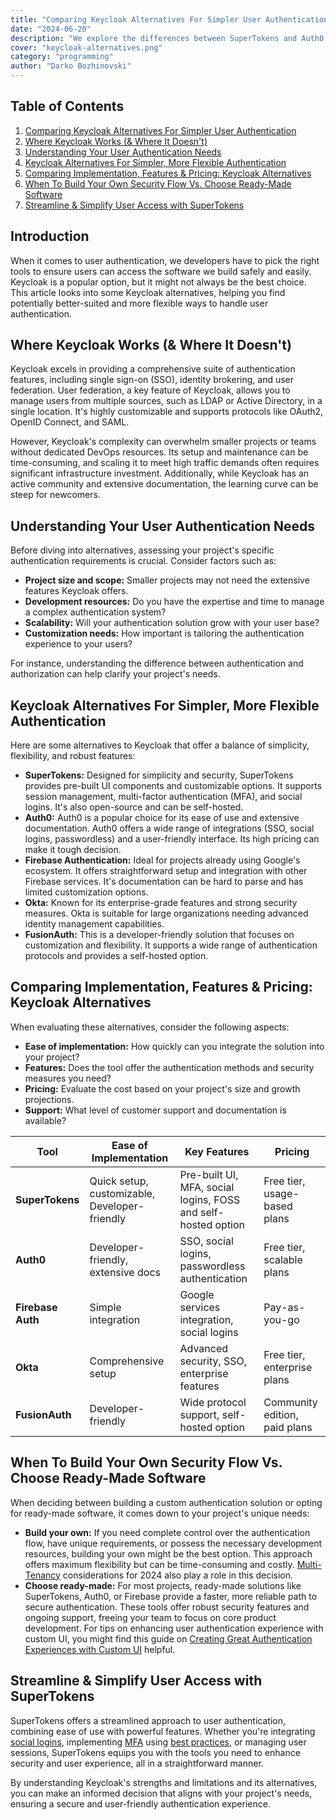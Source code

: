 ```yaml
---
title: "Comparing Keycloak Alternatives For Simpler User Authentication"
date: "2024-06-20"
description: "We explore the differences between SuperTokens and Auth0 including their key features, pros and cons, and practical workflows. Whether you need full control with SuperTokens' self-hosted, open-source approach or the convenience of Auth0's managed service, this guide will help you choose the right authentication solution for your project."
cover: "keycloak-alternatives.png"
category: "programming"
author: "Darko Bozhinovski"
---
```



## Table of Contents

1. [Comparing Keycloak Alternatives For Simpler User Authentication](#comparing-keycloak-alternatives-for-simpler-user-authentication)
2. [Where Keycloak Works (& Where It Doesn't)](#where-keycloak-works--where-it-doesnt)
3. [Understanding Your User Authentication Needs](#understanding-your-user-authentication-needs)
4. [Keycloak Alternatives For Simpler, More Flexible Authentication](#keycloak-alternatives-for-simpler-more-flexible-authentication)
5. [Comparing Implementation, Features & Pricing: Keycloak Alternatives](#comparing-implementation-features--pricing-keycloak-alternatives)
6. [When To Build Your Own Security Flow Vs. Choose Ready-Made Software](#when-to-build-your-own-security-flow-vs-choose-ready-made-software)
7. [Streamline & Simplify User Access with SuperTokens](#streamline--simplify-user-access-with-supertokens)


## Introduction

When it comes to user authentication, we developers have to pick the right tools to ensure users can access the software we build safely and easily. Keycloak is a popular option, but it might not always be the best choice. This article looks into some Keycloak alternatives, helping you find potentially better-suited and more flexible ways to handle user authentication.

## Where Keycloak Works (& Where It Doesn't)

Keycloak excels in providing a comprehensive suite of authentication features, including single sign-on (SSO), identity brokering, and user federation. User federation, a key feature of Keycloak, allows you to manage users from multiple sources, such as LDAP or Active Directory, in a single location. It's highly customizable and supports protocols like OAuth2, OpenID Connect, and SAML.

However, Keycloak's complexity can overwhelm smaller projects or teams without dedicated DevOps resources. Its setup and maintenance can be time-consuming, and scaling it to meet high traffic demands often requires significant infrastructure investment. Additionally, while Keycloak has an active community and extensive documentation, the learning curve can be steep for newcomers.

## Understanding Your User Authentication Needs

Before diving into alternatives, assessing your project's specific authentication requirements is crucial. Consider factors such as:

- **Project size and scope:** Smaller projects may not need the extensive features Keycloak offers.
- **Development resources:** Do you have the expertise and time to manage a complex authentication system?
- **Scalability:** Will your authentication solution grow with your user base?
- **Customization needs:** How important is tailoring the authentication experience to your users?

For instance, understanding the difference between authentication and authorization can help clarify your project's needs.

## Keycloak Alternatives For Simpler, More Flexible Authentication

Here are some alternatives to Keycloak that offer a balance of simplicity, flexibility, and robust features:

- **SuperTokens:** Designed for simplicity and security, SuperTokens provides pre-built UI components and customizable options. It supports session management, multi-factor authentication (MFA), and social logins. It's also open-source and can be self-hosted.
- **Auth0:** Auth0 is a popular choice for its ease of use and extensive documentation. Auth0 offers a wide range of integrations (SSO, social logins, passwordless) and a user-friendly interface. Its high pricing can make it tough decision.
- **Firebase Authentication:** Ideal for projects already using Google's ecosystem. It offers straightforward setup and integration with other Firebase services. It's documentation can be hard to parse and has limited customization options.
- **Okta:** Known for its enterprise-grade features and strong security measures. Okta is suitable for large organizations needing advanced identity management capabilities.
- **FusionAuth:** This is a developer-friendly solution that focuses on customization and flexibility. It supports a wide range of authentication protocols and provides a self-hosted option.

## Comparing Implementation, Features & Pricing: Keycloak Alternatives

When evaluating these alternatives, consider the following aspects:

- **Ease of implementation:** How quickly can you integrate the solution into your project?
- **Features:** Does the tool offer the authentication methods and security measures you need?
- **Pricing:** Evaluate the cost based on your project's size and growth projections.
- **Support:** What level of customer support and documentation is available?

| Tool             | Ease of Implementation              | Key Features                                     | Pricing                             |
|------------------|-------------------------------------|--------------------------------------------------|-------------------------------------|
| **SuperTokens**  | Quick setup, customizable, Developer-friendly | Pre-built UI, MFA, social logins, FOSS and self-hosted option | Free tier, usage-based plans        |
| **Auth0**        | Developer-friendly, extensive docs  | SSO, social logins, passwordless authentication  | Free tier, scalable plans           |
| **Firebase Auth**| Simple integration                  | Google services integration, social logins       | Pay-as-you-go                       |
| **Okta**         | Comprehensive setup                 | Advanced security, SSO, enterprise features      | Free tier, enterprise plans         |
| **FusionAuth**   | Developer-friendly                  | Wide protocol support, self-hosted option        | Community edition, paid plans       |

## When To Build Your Own Security Flow Vs. Choose Ready-Made Software

When deciding between building a custom authentication solution or opting for ready-made software, it comes down to your project's unique needs:

- **Build your own:** If you need complete control over the authentication flow, have unique requirements, or possess the necessary development resources, building your own might be the best option. This approach offers maximum flexibility but can be time-consuming and costly. [Multi-Tenancy](https://supertokens.com/blog/multi-tenancy-in-2024) considerations for 2024 also play a role in this decision.
- **Choose ready-made:** For most projects, ready-made solutions like SuperTokens, Auth0, or Firebase provide a faster, more reliable path to secure authentication. These tools offer robust security features and ongoing support, freeing your team to focus on core product development. For tips on enhancing user authentication experience with custom UI, you might find this guide on [Creating Great Authentication Experiences with Custom UI](https://supertokens.com/blog/creating-great-authentication-experiences-with-custom-ui) helpful.

## Streamline & Simplify User Access with SuperTokens

SuperTokens offers a streamlined approach to user authentication, combining ease of use with powerful features. Whether you're integrating [social logins](https://supertokens.com/blog/adding-social-login-to-your-website-with-supertokens), implementing [MFA](https://supertokens.com/blog/benefits-of-multi-factor-authentication) using [best practices](https://supertokens.com/blog/mfa-best-practices), or managing user sessions, SuperTokens equips you with the tools you need to enhance security and user experience, all in a straightforward manner.

By understanding Keycloak's strengths and limitations and its alternatives, you can make an informed decision that aligns with your project's needs, ensuring a secure and user-friendly authentication experience.
